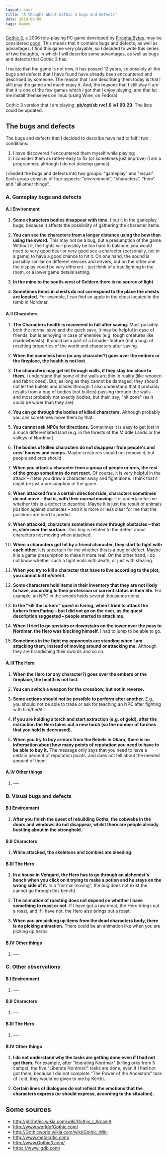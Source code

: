 ```yaml
---
layout: post
title: "A thought about Gothic 3 bugs and defects"
date: 2018-09-09
tags: Games
---
```


[Gothic 3](http://www.Gothic3.com/), a 2006 role-playing PC game developed by [Piranha Bytes](https://www.igdb.com/companies/piranha-bytes), may be considered [good](http://www.metacritic.com/game/pc/Gothic-3). This means that it contains bugs and defects, as well as advantages. I find this game very playable, so I decided to write this series of two thoughts, in which I will describe some advantages, as well as bugs and defects that Gothic 3 has.

I realize that the game is not new, it has passed 12 years, so possibly all the bugs and defects that I have found have already been encountered and described by someone. The reason that I am describing them today is that I still play the game and much enjoy it. And, the reasons that I still play it are that it is one of the few games which I got that I enjoy playing, and that let me install themselves on linux (using Wine, on Fedora).

Gothic 3 version that I am playing: **pb/cpt/sb rvc1.6 iv1.60.29**. The lists could be updated.

## The bugs and defects

The bugs and defects that I decided to describe have had to fulfil two conditions:
1. I have discovered / encountered them myself while playing;
2. I consider them as rather-easy to fix (or sometimes just improve) (I am a programmer, although I do not develop games).

I divided the bugs and defects into two groups: "gameplay" and "visual". Each group consists of four aspects: "environment", "characters", "hero" and "all other things".

### A. Gameplay bugs and defects

#### A.I Environment

1. **Some characters bodies disappear with time.** I put it in the gameplay bugs, because it affects the possibility of gathering the character items.

2. **You can see the characters from a longer distance using the bow than using the sword.** This may not be a bug, but a presumption of the game. Without it, the fights will possibly be too hard to balance: you would need to very good hear or very good see a character (personally, not in a game) to have a good chance to hit it. On one hand, the sound is possibly similar on different devices and drivers, but on the other one the display could be very different – just think of a bad lighting in the room, or a lower game details setting.

3. **In the mine to the south-west of Geldern there is no source of light.**

4. **Sometimes items in chests do not correspond to the place the chests are located.** For example, I can find an apple in the chest located in the tomb in Nordmar.

#### A.II Characters

1. **The Characters health is recovered to full after saving.** Most possibly both the normal save and the quick save. It may be helpful in case of friends, but is annoying in case of enemies (e.g. tough creatures like shadowbeasts). It could be a part of a broader feature (not a bug) of resetting properties of the world and characters after saving.

2. **When the nameless hero (or any character?) goes over the embers or the fireplace, the health is not lost.**

3. **The characters may get hit through walls, if they stay too close to them.** I understand that some of the walls are thin in reality (like wooden and fabric ones). But, as long as they cannot be damaged, they should not let the bullets and blades through. I also understand that it probably results from a bug of bodies (not bullets) passing through the walls – and most probably not exactly bodies, but their, say, "hit zone" (as it could be wider than they are).

4. **You can go through the bodies of killed characters.** Although probably you can sometimes move them by that.

5. **You cannot ask NPCs for directions.** Sometimes it is easy to get lost in a much differentiated land (e.g. in the forests of the Middle Lands or the valleys of Nordmar).

6. **The bodies of killed characters do not disappear from people's and orcs' houses and camps.** Maybe creatures should not remove it, but people and orcs should.

7. **When you attack a character from a group of people or orcs, the rest of the group sometimes do not react.** Of course, it is very helpful in the attack – it lets you draw a character away and fight alone. I think that it might be just a presumption of the game.

8. **When attacked from a certain direction/side, characters sometimes do not move – that is, with their normal moving.** It is uncertain for me whether this is a defect to describe. Maybe it is just the result of animals position against obstacles – and it is more or less clear for me that the positions are hard to predict.

9. **When attacked, characters sometimes move through obstacles – that is, slide over the surface.** This bug is related to the defect about characters not moving when attacked.

10. **When a characters got hit by a friend character, they start to fight with each other.** it is uncertain for me whether this is a bug or defect. Maybe it is a game presumption to make it more real. On the other hand, I do not know whether such a fight ends with death, or just with stealing.

11. **When you try to kill a character that have to live according to the plot, you cannot kill he/she/it.**

12. **Some characters hold items in their inventory that they are not likely to have, according to their profession or current status in their life.** For example, an NPC in the woods holds several thousands coins.

13. **In the "kill the lurkers" quest in Faring, when I tried to attack the lurkers from Faring – but I did not go on the river, as the quest description suggested – people started to attack me.**

14. **When I tried to go upstairs or downstairs on the tower over the pass to Nordmar, the Hero was blocking himself.** I had to jump to be able to go.

15. **Sometimes in the fight my opponents are standing when I am attacking them, instead of moving around or attacking me.** Although they are brandishing their swords and so on.

#### A.III The Hero

1. **When the Hero (or any character?) goes over the embers or the fireplace, the health is not lost.**

2. **You can switch a weapon for the crossbow, but not in reverse.**

3. **Some actions should not be possible to perform after another.** E.g., you should not be able to trade or ask for teaching an NPC after fighting with him/her/it.

4. **If you are holding a torch and start extraction (e.g. of gold), after the extraction the Hero takes out a new torch (so the number of torches that you hold is decreased).**

5. **When you try to buy armors from the Rebels in Okara, there is no information about how many points of reputation you need to have to be able to buy it.** The message only says that you need to have a certain percent of reputation points, and does not tell about the needed amount of them.

#### A.IV Other things

1. \-\-\-

### B. Visual bugs and defects

#### B.I Environment

1. **After you finish the quest of rebuilding Gotha, the cobwebs in the doors and windows do not disappear, whilst there are people already bustling about in the stronghold.**

#### B.II Characters

1. **While attacked, the skeletons and zombies are bleeding.**

#### B.III The Hero

1. **In a house in Vengard, the Hero has to go through an alchemist's bench when you click on it trying to make a potion and he stays on the wrong side of it.** In a "normal moving", the bug does not exist (he cannot go through this bench).

2. **The animation of roasting does not depend on whether I have something to roast or not.** If I have got a raw meat, the Hero brings out a roast, and if I have not, the Hero also brings out a roast.

3. **When you are picking up items from the dead characters body, there is no picking animation.** There could be an animation like when you are picking up herbs.

#### B.IV Other things

1. \-\-\-

### C. Other observations

#### B.I Environment

1. \-\-\-

#### B.II Characters

1. \-\-\-

#### B.III The Hero

1. \-\-\-

#### B.IV Other things

1. **I do not understand why the tasks are getting done even if I had not got them.** For example, after "liberating Nordmar" (killing orks from 5 camps), the five "Liberate Nordmar!" tasks are done, even if I had not got them, because I did not complete "The Power of the Ancestors" task (if I did, they would be given to me by Kerth).

2. **Certain lines of dialogues do not reflect the emotions that the characters express (or should express, according to the situation).**

## Some sources

- <http://pl.Gothic.wikia.com/wiki/Gothic_i_ArcaniA>
- <http://www.worldofGothic.com/>
- <http://Gothicworld.wikia.com/wiki/Gothic_Wiki>
- <http://www.metacritic.com/>
- <http://www.Gothic3.com/>
- <https://www.igdb.com/>